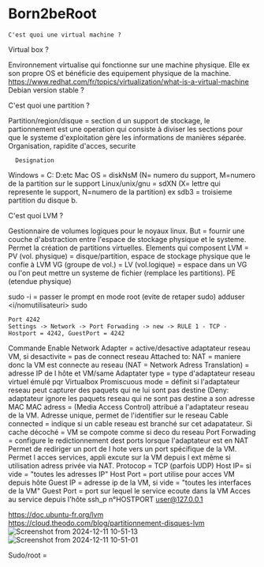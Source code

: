 # Born2beRoot

    C'est quoi une virtual machine ? 

Virtual box ?

Environnement virtualise qui fonctionne sur une machine physique. Elle ex son propre OS et bénéficie des equipement physique de la machine. 
https://www.redhat.com/fr/topics/virtualization/what-is-a-virtual-machine
Debian version stable ?

C'est quoi une partition ?

Partition/region/disque = section d un support de stockage, le partionnement est une operation qui consiste à diviser les sections pour que le systeme d'exploitation gère les informations de manières séparée. 
Organisation, rapidite d'acces, securite

      Designation 

Windows = C: D:etc
Mac OS = diskNsM (N= numero du support, M=numero de la partition sur le support 
Linux/unix/gnu = sdXN (X= lettre qui represente le support, N=numero de la partition) ex sdb3 = troisieme partition du disque b. 

C'est quoi LVM ? 

Gestionnaire de volumes logiques pour le noyaux linux. But = fournir une couche d'abstraction entre l'espace de stockage physique et le systeme. Permet la création de partitions virtuelles.
Elements qui composent LVM =
PV (vol. physique) = disque/partition, espace de stockage physique que le confie à LVM
VG (groupe de vol.) = 
LV (vol.logique) = espace dans un VG ou l'on peut mettre un systeme de fichier (remplace les partitions).
PE (etendue physique)

sudo -i = passer le prompt en mode root (evite de retaper sudo)
adduser <i/nomutilisateuri> sudo

    Port 4242
    Settings -> Network -> Port Forwading -> new -> RULE 1 - TCP - Hostport = 4242, GuestPort = 4242

Commande
Enable Network Adapter = active/desactive adaptateur reseau VM, si desactivite = pas de connect reseau
Attached to: NAT = maniere donc la VM est connecte au reseau (NAT = Network Adress Translation) = adresse IP de l hôte et VM/same 
Adaptater type = type d'adaptateur reseau virtuel émulé pqr Virtualbox 
Promiscuous mode = définit si l'adaptateur reseau peut capturer des paquets qui ne lui sont pas destine
(Deny: adaptateur ignore les paquets reseau qui ne sont pas destine a son adresse MAC
MAC adress = (Media Access Control) attribué a l'adaptateur reseau de la VM. Adresse unique, permet de l'identifier sur le reseau
Cable connected = indique si un cable reseau est branché sur cet adapatateur. Si cache décoché = VM se compote comme si deco du reseau
Port Forwading = configure le redictionnement dest ports lorsque l'adaptateur est en NAT
Permet de rediriger un port de l hote vers un port spécifique de la VM. Permet l acces services, appli excute sur la VM depuis l ext même si utilisation adress privée via NAT.
Protocop = TCP (parfois UDP)
Host IP= si vide = "toutes les adresses IP"
Host Port = port utilise pour acces VM depuis hôte
Guest IP = adresse ip de la VM, si vide = "toutes les interfaces de la VM"
Guest Port = port sur lequel le service ecoute dans la VM 
Acces au service depuis l'hôte ssh_p n°HOSTPORT user@127.0.0.1

https://doc.ubuntu-fr.org/lvm
https://cloud.theodo.com/blog/partitionnement-disques-lvm
![Screenshot from 2024-12-11 10-51-13](https://github.com/user-attachments/assets/e12d49a4-7ed1-4a2c-b611-d174451a74f7)
![Screenshot from 2024-12-11 10-51-01](https://github.com/user-attachments/assets/2b3993ab-b1b8-4b39-8a76-77bf503e2a1b)

Sudo/root = 

